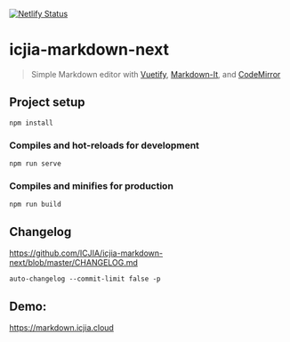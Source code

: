 [![Netlify Status](https://api.netlify.com/api/v1/badges/efc7c372-8945-4089-acbd-5201f59a753e/deploy-status)](https://app.netlify.com/sites/nostalgic-shaw-a15a61/deploys)

# icjia-markdown-next

> Simple Markdown editor with [Vuetify](https://vuetifyjs.com/en/), [Markdown-It](https://github.com/markdown-it/markdown-it), and [CodeMirror](https://codemirror.net/)

## Project setup

```
npm install
```

### Compiles and hot-reloads for development

```
npm run serve
```

### Compiles and minifies for production

```
npm run build
```

## Changelog

https://github.com/ICJIA/icjia-markdown-next/blob/master/CHANGELOG.md

`auto-changelog --commit-limit false -p`

## Demo:

https://markdown.icjia.cloud
